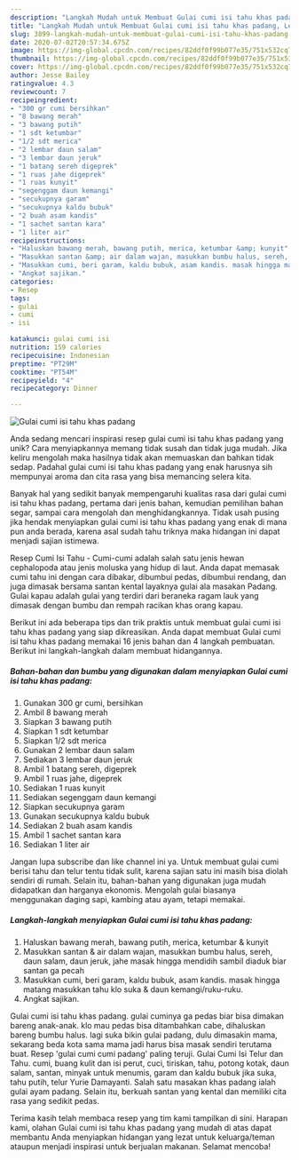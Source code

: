 ```yaml
---
description: "Langkah Mudah untuk Membuat Gulai cumi isi tahu khas padang, Lezat Sekali"
title: "Langkah Mudah untuk Membuat Gulai cumi isi tahu khas padang, Lezat Sekali"
slug: 3899-langkah-mudah-untuk-membuat-gulai-cumi-isi-tahu-khas-padang-lezat-sekali
date: 2020-07-02T20:57:34.675Z
image: https://img-global.cpcdn.com/recipes/82ddf0f99b077e35/751x532cq70/gulai-cumi-isi-tahu-khas-padang-foto-resep-utama.jpg
thumbnail: https://img-global.cpcdn.com/recipes/82ddf0f99b077e35/751x532cq70/gulai-cumi-isi-tahu-khas-padang-foto-resep-utama.jpg
cover: https://img-global.cpcdn.com/recipes/82ddf0f99b077e35/751x532cq70/gulai-cumi-isi-tahu-khas-padang-foto-resep-utama.jpg
author: Jesse Bailey
ratingvalue: 4.3
reviewcount: 7
recipeingredient:
- "300 gr cumi bersihkan"
- "8 bawang merah"
- "3 bawang putih"
- "1 sdt ketumbar"
- "1/2 sdt merica"
- "2 lembar daun salam"
- "3 lembar daun jeruk"
- "1 batang sereh digeprek"
- "1 ruas jahe digeprek"
- "1 ruas kunyit"
- "segenggam daun kemangi"
- "secukupnya garam"
- "secukupnya kaldu bubuk"
- "2 buah asam kandis"
- "1 sachet santan kara"
- "1 liter air"
recipeinstructions:
- "Haluskan bawang merah, bawang putih, merica, ketumbar &amp; kunyit"
- "Masukkan santan &amp; air dalam wajan, masukkan bumbu halus, sereh, daun salam, daun jeruk, jahe masak hingga mendidih sambil diaduk biar santan ga pecah"
- "Masukkan cumi, beri garam, kaldu bubuk, asam kandis. masak hingga matang masukkan tahu klo suka &amp; daun kemangi/ruku-ruku."
- "Angkat sajikan."
categories:
- Resep
tags:
- gulai
- cumi
- isi

katakunci: gulai cumi isi 
nutrition: 159 calories
recipecuisine: Indonesian
preptime: "PT29M"
cooktime: "PT54M"
recipeyield: "4"
recipecategory: Dinner

---
```



![Gulai cumi isi tahu khas padang](https://img-global.cpcdn.com/recipes/82ddf0f99b077e35/751x532cq70/gulai-cumi-isi-tahu-khas-padang-foto-resep-utama.jpg)

Anda sedang mencari inspirasi resep gulai cumi isi tahu khas padang yang unik? Cara menyiapkannya memang tidak susah dan tidak juga mudah. Jika keliru mengolah maka hasilnya tidak akan memuaskan dan bahkan tidak sedap. Padahal gulai cumi isi tahu khas padang yang enak harusnya sih mempunyai aroma dan cita rasa yang bisa memancing selera kita.

Banyak hal yang sedikit banyak mempengaruhi kualitas rasa dari gulai cumi isi tahu khas padang, pertama dari jenis bahan, kemudian pemilihan bahan segar, sampai cara mengolah dan menghidangkannya. Tidak usah pusing jika hendak menyiapkan gulai cumi isi tahu khas padang yang enak di mana pun anda berada, karena asal sudah tahu triknya maka hidangan ini dapat menjadi sajian istimewa.

Resep Cumi Isi Tahu - Cumi-cumi adalah salah satu jenis hewan cephalopoda atau jenis moluska yang hidup di laut. Anda dapat memasak cumi tahu ini dengan cara dibakar, dibumbui pedas, dibumbui rendang, dan juga dimasak bersama santan kental layaknya gulai ala masakan Padang. Gulai kapau adalah gulai yang terdiri dari beraneka ragam lauk yang dimasak dengan bumbu dan rempah racikan khas orang kapau.


Berikut ini ada beberapa tips dan trik praktis untuk membuat gulai cumi isi tahu khas padang yang siap dikreasikan. Anda dapat membuat Gulai cumi isi tahu khas padang memakai 16 jenis bahan dan 4 langkah pembuatan. Berikut ini langkah-langkah dalam membuat hidangannya.

<!--inarticleads1-->

##### Bahan-bahan dan bumbu yang digunakan dalam menyiapkan Gulai cumi isi tahu khas padang:

1. Gunakan 300 gr cumi, bersihkan
1. Ambil 8 bawang merah
1. Siapkan 3 bawang putih
1. Siapkan 1 sdt ketumbar
1. Siapkan 1/2 sdt merica
1. Gunakan 2 lembar daun salam
1. Sediakan 3 lembar daun jeruk
1. Ambil 1 batang sereh, digeprek
1. Ambil 1 ruas jahe, digeprek
1. Sediakan 1 ruas kunyit
1. Sediakan segenggam daun kemangi
1. Siapkan secukupnya garam
1. Gunakan secukupnya kaldu bubuk
1. Sediakan 2 buah asam kandis
1. Ambil 1 sachet santan kara
1. Sediakan 1 liter air


Jangan lupa subscribe dan like channel ini ya. Untuk membuat gulai cumi berisi tahu dan telur tentu tidak sulit, karena sajian satu ini masih bisa diolah sendiri di rumah. Selain itu, bahan-bahan yang digunakan juga mudah didapatkan dan harganya ekonomis. Mengolah gulai biasanya menggunakan daging sapi, kambing atau ayam, tetapi memakai. 

<!--inarticleads2-->

##### Langkah-langkah menyiapkan Gulai cumi isi tahu khas padang:

1. Haluskan bawang merah, bawang putih, merica, ketumbar &amp; kunyit
1. Masukkan santan &amp; air dalam wajan, masukkan bumbu halus, sereh, daun salam, daun jeruk, jahe masak hingga mendidih sambil diaduk biar santan ga pecah
1. Masukkan cumi, beri garam, kaldu bubuk, asam kandis. masak hingga matang masukkan tahu klo suka &amp; daun kemangi/ruku-ruku.
1. Angkat sajikan.


Gulai cumi isi tahu khas padang. gulai cuminya ga pedas biar bisa dimakan bareng anak-anak. klo mau pedas bisa ditambahkan cabe, dihaluskan bareng bumbu halus. lagi suka bikin gulai padang, dulu dimasakin mama, sekarang beda kota sama mama jadi harus bisa masak sendiri terutama buat. Resep &#39;gulai cumi cumi padang&#39; paling teruji. Gulai Cumi Isi Telur dan Tahu. cumi, buang kulit dan isi perut, cuci, tiriskan, tahu, potong kotak, daun salam, santan, minyak untuk menumis, garam dan kaldu bubuk jika suka, tahu putih, telur Yurie Damayanti. Salah satu masakan khas padang ialah gulai ayam padang. Selain itu, berkuah santan yang kental dan memiliki cita rasa yang sedikit pedas. 

Terima kasih telah membaca resep yang tim kami tampilkan di sini. Harapan kami, olahan Gulai cumi isi tahu khas padang yang mudah di atas dapat membantu Anda menyiapkan hidangan yang lezat untuk keluarga/teman ataupun menjadi inspirasi untuk berjualan makanan. Selamat mencoba!
